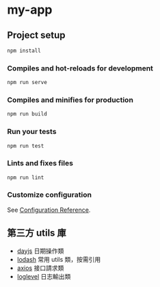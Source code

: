 # my-app

## Project setup

```cmd
npm install
```

### Compiles and hot-reloads for development

```cmd
npm run serve
```

### Compiles and minifies for production

```cmd
npm run build
```

### Run your tests

```cmd
npm run test
```

### Lints and fixes files

```cmd
npm run lint
```

### Customize configuration

See [Configuration Reference](https://cli.vuejs.org/config/).

## 第三方 utils 庫

- [dayjs](https://github.com/iamkun/dayjs/tree/dev/docs/zh-cn) 日期操作類
- [lodash](https://www.lodashjs.com/docs/latest) 常用 utils 類，按需引用
- [axios](http://www.axios-js.com/zh-cn/docs/) 接口請求類
- [loglevel](https://github.com/pimterry/loglevel) 日志輸出類
